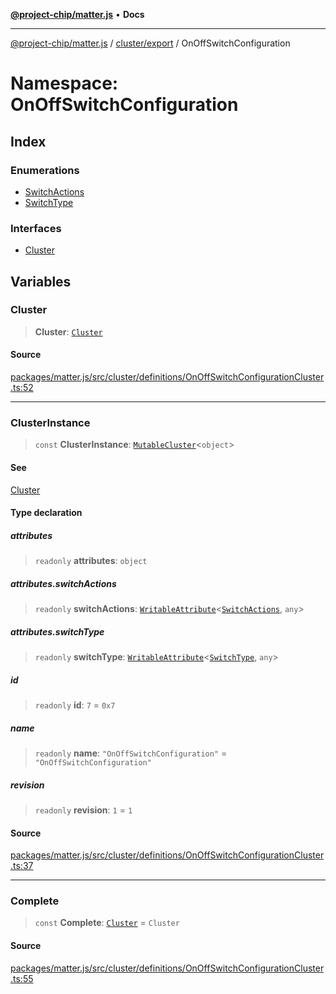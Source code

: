 [**@project-chip/matter.js**](../../../../README.md) • **Docs**

***

[@project-chip/matter.js](../../../../modules.md) / [cluster/export](../../README.md) / OnOffSwitchConfiguration

# Namespace: OnOffSwitchConfiguration

## Index

### Enumerations

- [SwitchActions](enumerations/SwitchActions.md)
- [SwitchType](enumerations/SwitchType.md)

### Interfaces

- [Cluster](interfaces/Cluster.md)

## Variables

### Cluster

> **Cluster**: [`Cluster`](interfaces/Cluster.md)

#### Source

[packages/matter.js/src/cluster/definitions/OnOffSwitchConfigurationCluster.ts:52](https://github.com/project-chip/matter.js/blob/7a8cbb56b87d4ccf34bec5a9a95ab40a1711324f/packages/matter.js/src/cluster/definitions/OnOffSwitchConfigurationCluster.ts#L52)

***

### ClusterInstance

> `const` **ClusterInstance**: [`MutableCluster`](../../interfaces/MutableCluster.md)\<`object`\>

#### See

[Cluster](README.md#cluster)

#### Type declaration

##### attributes

> `readonly` **attributes**: `object`

##### attributes.switchActions

> `readonly` **switchActions**: [`WritableAttribute`](../../interfaces/WritableAttribute.md)\<[`SwitchActions`](enumerations/SwitchActions.md), `any`\>

##### attributes.switchType

> `readonly` **switchType**: [`WritableAttribute`](../../interfaces/WritableAttribute.md)\<[`SwitchType`](enumerations/SwitchType.md), `any`\>

##### id

> `readonly` **id**: `7` = `0x7`

##### name

> `readonly` **name**: `"OnOffSwitchConfiguration"` = `"OnOffSwitchConfiguration"`

##### revision

> `readonly` **revision**: `1` = `1`

#### Source

[packages/matter.js/src/cluster/definitions/OnOffSwitchConfigurationCluster.ts:37](https://github.com/project-chip/matter.js/blob/7a8cbb56b87d4ccf34bec5a9a95ab40a1711324f/packages/matter.js/src/cluster/definitions/OnOffSwitchConfigurationCluster.ts#L37)

***

### Complete

> `const` **Complete**: [`Cluster`](interfaces/Cluster.md) = `Cluster`

#### Source

[packages/matter.js/src/cluster/definitions/OnOffSwitchConfigurationCluster.ts:55](https://github.com/project-chip/matter.js/blob/7a8cbb56b87d4ccf34bec5a9a95ab40a1711324f/packages/matter.js/src/cluster/definitions/OnOffSwitchConfigurationCluster.ts#L55)
